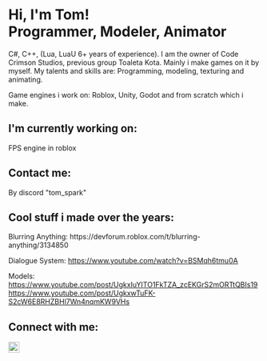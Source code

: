 <h1>Hi, I'm Tom! <br/> Programmer, Modeler, Animator</a></h1>

C#, C++, (Lua, LuaU 6+ years of experience).
I am the owner of Code Crimson Studios, previous group Toaleta Kota.
Mainly i make games on it by myself.
My talents and skills are: Programming, modeling, texturing and animating.

Game engines i work on: Roblox, Unity, Godot and from scratch which i make.

<h2> I'm currently working on:</h2>

FPS engine in roblox

<h2> Contact me:</h2>
By discord "tom_spark"

<h2> Cool stuff i made over the years:</h2>
Blurring Anything:
https://devforum.roblox.com/t/blurring-anything/3134850

Dialogue System:
https://www.youtube.com/watch?v=BSMqh6tmu0A

Models:
https://www.youtube.com/post/UgkxIuYITO1FkTZA_zcEKGrS2mORTtQBIs19
https://www.youtube.com/post/UgkxwTuFK-S2cW6E8RHZBHl7Wn4nqmKW9VHs

<h2> Connect with me:</h2>

[<img align="left" alt="JoshMadakor | YouTube" width="22px" src="https://cdn.jsdelivr.net/npm/simple-icons@v3/icons/youtube.svg" />][youtube]

[youtube]: https://www.youtube.com/@pus7aczeq546
<!--
**tom-sparx/tom-sparx** is a ✨ _special_ ✨ repository because its `README.md` (this file) appears on your GitHub profile.

Here are some ideas to get you started:

- 🔭 I’m currently working on ...
- 🌱 I’m currently learning ...
- 👯 I’m looking to collaborate on ...
- 🤔 I’m looking for help with ...
- 💬 Ask me about ...
- 📫 How to reach me: ...
- 😄 Pronouns: ...
- ⚡ Fun fact: ...
-->
